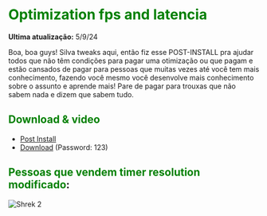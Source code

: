 # <span style="color:green">Optimization fps and latencia</span>

**Ultima atualização:** 5/9/24

Boa, boa guys! Silva tweaks aqui, então fiz esse POST-INSTALL pra ajudar todos que não têm condições para pagar uma otimização ou que pagam e estão cansados de pagar para pessoas que muitas vezes até você tem mais conhecimento, fazendo você mesmo você desenvolve mais conhecimento sobre o assunto e aprende mais! Pare de pagar para trouxas que não sabem nada e dizem que sabem tudo.

## <span style="color:green">Download & video</span>

- [Post Install](https://bit.ly/44D38I1)
- [Download](https://bit.ly/3QGo0Zb) (Password: 123)

## <span style="color:green">Pessoas que vendem timer resolution modificado</span>:

![Shrek 2](https://github.com/silvatweaks1/Latency-And-Fps/assets/57302024/2d629e82-f051-4990-9153-0f8a7eee3972)

